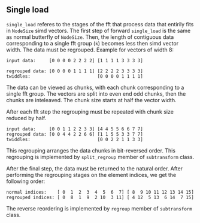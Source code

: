 

## Single load
`single_load` referes to the stages of the fft that process data that entirily fits in `NodeSize` simd vectors.
The first step of forward `single_load` is the same as normal butterfly of `NodeSize`.
Then, the length of contiguous data corresponding to a single fft group (`k`) becomes less then simd vector width. 
The data must be regrouped. Example for vectors of width 8:
```
input data:     [0 0 0 0 2 2 2 2] [1 1 1 1 3 3 3 3]

regrouped data: [0 0 0 0 1 1 1 1] [2 2 2 2 3 3 3 3]
twiddles:                         [0 0 0 0 1 1 1 1]
```
The data can be viewed as chunks, with each chunk corresponding to a single fft group.
The vectors are split into even end odd chunks, then the chunks are inteleaved.
The chunk size starts at half the vector width.

After each fft step the regrouping must be repeated with chunk size reduced by half.
```
input data:     [0 0 1 1 2 2 3 3] [4 4 5 5 6 6 7 7]
regrouped data: [0 0 4 4 2 2 6 6] [1 1 5 5 3 3 7 7]
twiddles:                         [0 0 2 2 1 1 3 3]
```
This regrouping arranges the data chunks in bit-reversed order. 
This regrouping is implemented by `split_regroup` member of `subtransform` class.

After the final step, the data must be returned to the natural order.
After performing the regrouping stages on the element indices, we get the following order:
```
normal indices:    [ 0  1  2  3  4  5  6  7] [ 8  9 10 11 12 13 14 15]
regrouped indices: [ 0  8  1  9  2 10  3 11] [ 4 12  5 13  6 14  7 15]
```
The reverse reordering is implemented by `regroup` member of `subtransform` class.
